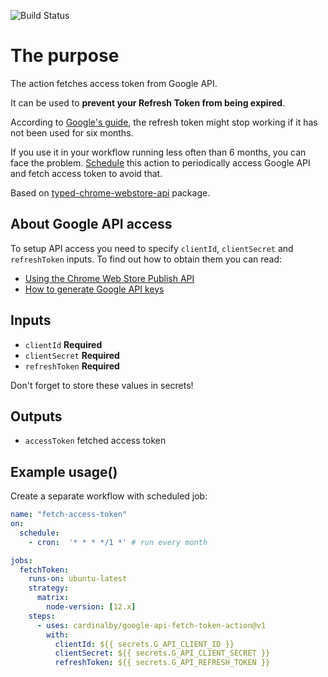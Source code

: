 ![Build Status](https://github.com/cardinalby/google-api-fetch-token-action/workflows/build-test/badge.svg)

# The purpose

The action fetches access token from Google API. 

It can be used to **prevent your Refresh Token from being expired**.

According to [Google's guide](https://developers.google.com/identity/protocols/oauth2#expiration), 
the refresh token might stop working if it has not been used for six months.

If you use it in your workflow running less often than 6 months, you can face the problem. 
[Schedule](https://help.github.com/en/actions/reference/events-that-trigger-workflows#scheduled-events-schedule) 
this action to periodically access Google API and fetch access token to avoid that.

Based on [typed-chrome-webstore-api](https://www.npmjs.com/package/typed-chrome-webstore-api) package.

## About Google API access
To setup API access you need to specify `clientId`, `clientSecret` and `refreshToken` inputs.
To find out how to obtain them you can read:
* [Using the Chrome Web Store Publish API](https://developer.chrome.com/webstore/using_webstore_api) 
* [How to generate Google API keys](https://github.com/DrewML/chrome-webstore-upload/blob/master/How%20to%20generate%20Google%20API%20keys.md)

## Inputs

* `clientId` **Required**
* `clientSecret` **Required**
* `refreshToken` **Required**

Don't forget to store these values in secrets!

## Outputs
* `accessToken` fetched access token

## Example usage()
Create a separate workflow with scheduled job:
```yaml
name: "fetch-access-token"
on:
  schedule:
    - cron:  '* * * */1 *' # run every month

jobs:
  fetchToken:
    runs-on: ubuntu-latest
    strategy:
      matrix:
        node-version: [12.x]
    steps:
      - uses: cardinalby/google-api-fetch-token-action@v1
        with:
          clientId: ${{ secrets.G_API_CLIENT_ID }}
          clientSecret: ${{ secrets.G_API_CLIENT_SECRET }}
          refreshToken: ${{ secrets.G_API_REFRESH_TOKEN }}
```
